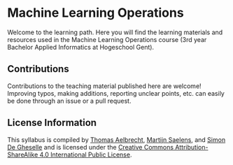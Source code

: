 # Machine Learning Operations

Welcome to the learning path. Here you will find the learning materials and resources used in the Machine Learning Operations course (3rd year Bachelor Applied Informatics at Hogeschool Gent).

## Contributions

Contributions to the teaching material published here are welcome! Improving typos, making additions, reporting unclear points, etc. can easily be done through an issue or a pull request.

## License Information

This syllabus is compiled by [Thomas Aelbrecht](https://github.com/thomasaelbrecht), [Martijn Saelens](mailto:martijn.saelens@hogent.be), and [Simon De Gheselle](mailto:simon.degheselle@hogent.be) and is licensed under the [Creative Commons Attribution-ShareAlike 4.0 International Public License](https://creativecommons.org/licenses/by-sa/4.0/).
